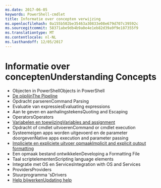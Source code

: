 ```yaml
---
ms.date: 2017-06-05
keywords: PowerShell-cmdlet
title: Informatie over concepten verwijzing
ms.openlocfilehash: 0a155b502be35463a30833e08e679d707c39592c
ms.sourcegitcommit: 58371abe9db4b9a0e4e1eb82d39a9f9e187355f9
ms.translationtype: MT
ms.contentlocale: nl-NL
ms.lasthandoff: 12/05/2017
---
```

# <a name="understanding-concepts"></a><span data-ttu-id="07c2e-103">Informatie over concepten</span><span class="sxs-lookup"><span data-stu-id="07c2e-103">Understanding Concepts</span></span>

*  <span data-ttu-id="07c2e-104">Objecten in PowerShell</span><span class="sxs-lookup"><span data-stu-id="07c2e-104">Objects in PowerShell</span></span>  
*  [<span data-ttu-id="07c2e-105">De pijplijn</span><span class="sxs-lookup"><span data-stu-id="07c2e-105">The Pipeline</span></span>](./fundamental/understanding-the-windows-powershell-pipeline.md)
*  <span data-ttu-id="07c2e-106">Opdracht parseren</span><span class="sxs-lookup"><span data-stu-id="07c2e-106">Command Parsing</span></span>
*  <span data-ttu-id="07c2e-107">Evaluatie van expressies</span><span class="sxs-lookup"><span data-stu-id="07c2e-107">Evaluating expressions</span></span>
*  <span data-ttu-id="07c2e-108">Aan te geven en aanhalingstekens</span><span class="sxs-lookup"><span data-stu-id="07c2e-108">Quoting and Escaping</span></span>
*  <span data-ttu-id="07c2e-109">Operators</span><span class="sxs-lookup"><span data-stu-id="07c2e-109">Operators</span></span>
*  [<span data-ttu-id="07c2e-110">Variabelen en toewijzing</span><span class="sxs-lookup"><span data-stu-id="07c2e-110">Variables and assignment</span></span>](./fundamental/using-variables-to-store-objects.md)
*  <span data-ttu-id="07c2e-111">Opdracht of cmdlet uitvoeren</span><span class="sxs-lookup"><span data-stu-id="07c2e-111">Command or cmdlet execution</span></span>
*  <span data-ttu-id="07c2e-112">Systeemeigen apps worden uitgevoerd en de parameter doorgeven</span><span class="sxs-lookup"><span data-stu-id="07c2e-112">Native apps execution and parameter passing</span></span>
*  [<span data-ttu-id="07c2e-113">Impliciete en expliciete uitvoer opmaak</span><span class="sxs-lookup"><span data-stu-id="07c2e-113">Implicit and explicit output formatting</span></span>](./cookbooks/using-format-commands-to-change-output-view.md)
*  <span data-ttu-id="07c2e-114">Een opmaak bestand ontwikkelen</span><span class="sxs-lookup"><span data-stu-id="07c2e-114">Developing a Formatting File</span></span>
*  <span data-ttu-id="07c2e-115">Taal scriptelementen</span><span class="sxs-lookup"><span data-stu-id="07c2e-115">Scripting language elements</span></span>
*  <span data-ttu-id="07c2e-116">Integratie met OS en Services</span><span class="sxs-lookup"><span data-stu-id="07c2e-116">Integration with OS and Services</span></span>
*  <span data-ttu-id="07c2e-117">Providers</span><span class="sxs-lookup"><span data-stu-id="07c2e-117">Providers</span></span>
*  <span data-ttu-id="07c2e-118">Stuurprogramma 's</span><span class="sxs-lookup"><span data-stu-id="07c2e-118">Drivers</span></span>
*  [<span data-ttu-id="07c2e-119">Help bijwerken</span><span class="sxs-lookup"><span data-stu-id="07c2e-119">Updating help</span></span>](/powershell/module/Microsoft.PowerShell.Core/Update-Help)

